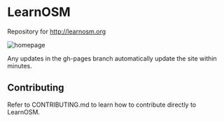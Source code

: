 # LearnOSM

Repository for http://learnosm.org 

![homepage](https://raw.github.com/hotosm/learnosm/blob/gh-pages/homepage.png)

Any updates in the gh-pages branch automatically update the site within minutes.

## Contributing

Refer to CONTRIBUTING.md to learn how to contribute directly to LearnOSM.
